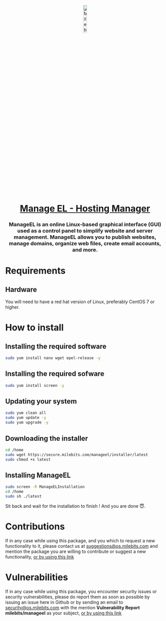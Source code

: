 <!DOCTYPE html>
<p align="center">
    <a href="https://manageel.milebits.com" target="_blank">
        <img src="https://manageel.milebits.com/images/logo.svg" width="15%" height="auto" alt="Milebits Systems - ManageEL Hosting Manager"/>
        <h1 align="center">Manage EL - Hosting Manager</h1>
    </a>
    <h3 align="center">ManageEL is an online Linux-based graphical interface (GUI) used as a control panel to simplify website and server management. ManageEL allows you to publish websites, manage domains, organize web files, create email accounts, and more.</h3>
</p>

# Requirements

## Hardware
You will need to have a red hat version of Linux, preferably CentOS 7 or higher.
# How to install
## Installing the required software
```bash
sudo yum install nano wget epel-release -y
```
## Installing the required sofware
```bash
sudo yum install screen -y
```
## Updating your system
```bash
sudo yum clean all
sudo yum update -y
sudo yum upgrade -y
```
## Downloading the installer
```bash
cd /home
sudo wget https://secure.milebits.com/manageel/installer/latest
sudo chmod +x latest
```
## Installing ManageEL
```bash
sudo screen -R ManageELInstallation
cd /home
sudo sh ./latest
```
Sit back and wait for the installation to finish ! And you are done 😇.
# Contributions
If in any case while using this package, and you which to request a new functionality to it, please contact us at
suggestions@os.milebits.com and mention the package you are willing to contribute or suggest a new functionality, <a href="mailto:suggestions@os.milebits.com?subject=Contribution%20To%20milebits/manageel" target="__blank">or by using this link</a>
# Vulnerabilities
If in any case while using this package, you encounter security issues or security vulnerabilities, please do report
them as soon as possible by issuing an issue here in Github or by sending an email to security@os.milebits.com with the
mention **Vulnerability Report milebits/manageel** as your subject, <a href="mailto:security@os.milebits.com?subject=Vulnerability%20Report%20milebits/manageel" target="__blank">or by using this link</a>
